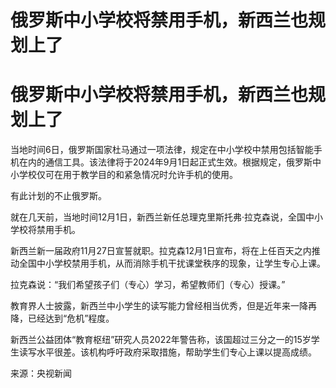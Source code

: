 # 俄罗斯中小学校将禁用手机，新西兰也规划上了

# 俄罗斯中小学校将禁用手机，新西兰也规划上了

当地时间6日，俄罗斯国家杜马通过一项法律，规定在中小学校中禁用包括智能手机在内的通信工具。该法律将于2024年9月1日起正式生效。根据规定，俄罗斯中小学校仅可在用于教学目的和紧急情况时允许手机的使用。

有此计划的不止俄罗斯。

就在几天前，当地时间12月1日，新西兰新任总理克里斯托弗·拉克森说，全国中小学校将禁用手机。

新西兰新一届政府11月27日宣誓就职。拉克森12月1日宣布，将在上任百天之内推动全国中小学校禁用手机，从而消除手机干扰课堂秩序的现象，让学生专心上课。

拉克森说：“我们希望孩子们（专心）学习，希望教师们（专心）授课。”

教育界人士披露，新西兰中小学生的读写能力曾经相当优秀，但是近年来一降再降，已经达到“危机”程度。

新西兰公益团体“教育枢纽”研究人员2022年警告称，该国超过三分之一的15岁学生读写水平很差。该机构呼吁政府采取措施，帮助学生们专心上课以提高成绩。

来源：央视新闻

